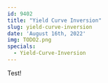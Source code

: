 ```yaml
---
id: 9402
title: "Yield Curve Inversion"
slug: yield-curve-inversion
date: 'August 16th, 2022'
img: TODO2.png
specials:
  - Yield-Curve-Inversion
---
```


Test! 